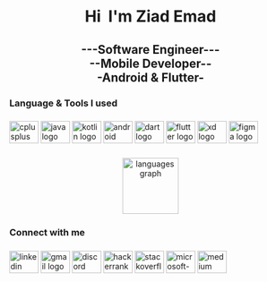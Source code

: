<h1 align="center">Hi 
  <img src="https://user-images.githubusercontent.com/18350557/176309783-0785949b-9127-417c-8b55-ab5a4333674e.gif" alt="" style="max-width: 100%; display: inline-block;" data-target="animated-image.originalImage">
  I'm Ziad Emad</h1>

###

<h2 align="center">---Software Engineer---<br>--Mobile Developer--<br>-Android & Flutter-</h2>

###

<h3 align="left">Language & Tools I used</h3>

###

<div align="left">
  <img src="https://cdn.jsdelivr.net/gh/devicons/devicon/icons/cplusplus/cplusplus-original.svg" height="40" width="52" alt="cplusplus logo" />
  <img src="https://cdn.jsdelivr.net/gh/devicons/devicon/icons/java/java-original.svg" height="40" width="52" alt="java logo" />
  <img src="https://cdn.jsdelivr.net/gh/devicons/devicon/icons/kotlin/kotlin-original.svg" height="40" width="52" alt="kotlin logo" />
  <img src="https://cdn.jsdelivr.net/gh/devicons/devicon/icons/androidstudio/androidstudio-original.svg" height="40" width="52" alt="android logo" />
  <img src="https://cdn.jsdelivr.net/gh/devicons/devicon/icons/dart/dart-original.svg" height="40" width="52" alt="dart logo" />
  <img src="https://cdn.jsdelivr.net/gh/devicons/devicon/icons/flutter/flutter-original.svg" height="40" width="52" alt="flutter logo" />
  <img src="https://cdn.jsdelivr.net/gh/devicons/devicon/icons/xd/xd-plain.svg" height="40" width="52" alt="xd logo" />
  <img src="https://cdn.jsdelivr.net/gh/devicons/devicon/icons/figma/figma-original.svg" height="40" width="52" alt="figma logo" />
</div>

###

<div align="center">
  <img src="https://github-readme-stats.vercel.app/api/top-langs?username=ZiadEmad0124&locale=en&hide_title=true&layout=compact&card_width=320&langs_count=10&theme=github_dark&hide_border=true" height="100" alt="languages graph"  />
</div>

###

<h3 align="left">Connect with me</h3>

###

<div align="left">
  <img src="https://raw.githubusercontent.com/maurodesouza/profile-readme-generator/master/src/assets/icons/social/linkedin/default.svg" width="52" height="40" alt="linkedin logo"  />
  <img src="https://raw.githubusercontent.com/maurodesouza/profile-readme-generator/master/src/assets/icons/social/gmail/default.svg" width="52" height="40" alt="gmail logo"  />
  <img src="https://raw.githubusercontent.com/maurodesouza/profile-readme-generator/master/src/assets/icons/social/discord/default.svg" width="52" height="40" alt="discord logo"  />
  <img src="https://raw.githubusercontent.com/maurodesouza/profile-readme-generator/master/src/assets/icons/social/hackerrank/default.svg" width="52" height="40" alt="hackerrank logo"  />
  <img src="https://raw.githubusercontent.com/maurodesouza/profile-readme-generator/master/src/assets/icons/social/stackoverflow/default.svg" width="52" height="40" alt="stackoverflow logo"  />
  <img src="https://raw.githubusercontent.com/maurodesouza/profile-readme-generator/master/src/assets/icons/social/microsoft-outlook/default.svg" width="52" height="40" alt="microsoft-outlook logo"  />
  <img src="https://raw.githubusercontent.com/maurodesouza/profile-readme-generator/master/src/assets/icons/social/medium/default.svg" width="52" height="40" alt="medium logo"  />
</div>

###
